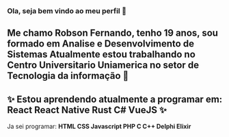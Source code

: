 ### Ola, seja bem vindo ao meu perfil 👋

<!--
**RBFernando01/RBFernando01** is a ✨ _special_ ✨ repository because its `README.md` (this file) appears on your GitHub profile.

Here are some ideas to get you started:

- 🔭 I’m currently working on ...
- 🌱 I’m currently learning ...
- 👯 I’m looking to collaborate on ...
- 🤔 I’m looking for help with ...
- 💬 Ask me about ...
- 📫 How to reach me: ...
- 😄 Pronouns: ...
- ⚡ Fun fact: ...
-->
Me chamo Robson Fernando, tenho 19 anos, sou formado em **Analise e Desenvolvimento de Sistemas**
Atualmente estou trabalhando no **Centro Universitario Uniamerica** no setor de **Tecnologia da informação**
🤔
-------------------------------
✨
Estou aprendendo atualmente a programar em:
**React
React Native
Rust
C#
VueJS**
✨
-------------------------------
Ja sei programar:
**HTML
CSS
Javascript
PHP
C
C++
Delphi
Elixir**

